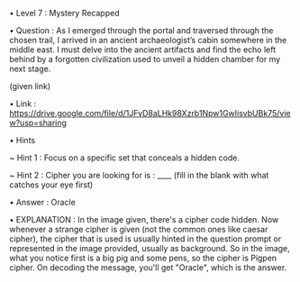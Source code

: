 • Level 7 : Mystery Recapped

• Question : As I emerged through the portal and traversed through the chosen trail, I arrived in an ancient archaeologist’s cabin somewhere in the middle east. I must delve into the ancient artifacts and find the echo left behind by a forgotten civilization used to unveil a hidden chamber for my next stage.

(given link)

• Link : https://drive.google.com/file/d/1JFvD8aLHk98Xzrb1Npw1GwIisvbUBk75/view?usp=sharing

• Hints

~ Hint 1 : Focus on a specific set that conceals a hidden code.

~ Hint 2 : Cipher you are looking for is : ____ (fill in the blank with what catches your eye first)

• Answer : Oracle

• EXPLANATION : In the image given, there's a cipher code hidden. Now whenever a strange cipher is given (not the common ones like caesar cipher), the cipher that is used is usually hinted in the question prompt or represented in the image provided, usually as background. So in the image, what you notice first is a big pig and some pens, so the cipher is Pigpen cipher. On decoding the message, you'll get "Oracle", which is the answer.
